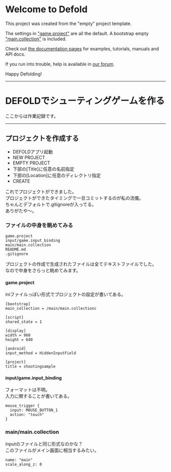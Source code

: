 # Welcome to Defold

This project was created from the "empty" project template.

The settings in ["game.project"](defold://open?path=/game.project) are all the default. A bootstrap empty ["main.collection"](defold://open?path=/main/main.collection) is included.

Check out [the documentation pages](https://defold.com/learn) for examples, tutorials, manuals and API docs.

If you run into trouble, help is available in [our forum](https://forum.defold.com).

Happy Defolding!

---
# DEFOLDでシューティングゲームを作る
ここからは作業記録です。

---
## プロジェクトを作成する
- DEFOLDアプリ起動
- NEW PROJECT
- EMPTY PROJECT
- 下部の[Title]に任意の名前指定
- 下部の[Location]に任意のディレクトリ指定
- CREATE

これでプロジェクトができました。  
プロジェクトができたタイミングで一旦コミットするのが私の流儀。  
ちゃんとデフォルトで.gitignoreが入ってる。  
ありがたや〜。

### ファイルの中身を眺めてみる
```
game.project
input/game.input_binding
main/main.collection
README.md
.gitignore
```


プロジェクトの作成で生成されたファイルは全てテキストファイルでした。  
なので中身をさらっと眺めてみます。

#### game.project
iniファイルっぽい形式でプロジェクトの設定が書いてある。

```
[bootstrap]
main_collection = /main/main.collectionc

[script]
shared_state = 1

[display]
width = 960
height = 640

[android]
input_method = HiddenInputField

[project]
title = shootingsample
```



#### input/game.input_binding
フォーマットは不明。  
入力に関することが書いてある。

```
mouse_trigger {
  input: MOUSE_BUTTON_1
  action: "touch"
}
```

### main/main.collection
inputのファイルと同じ形式なのかな？  
このファイルがメイン画面に相当するみたい。

```
name: "main"
scale_along_z: 0
```